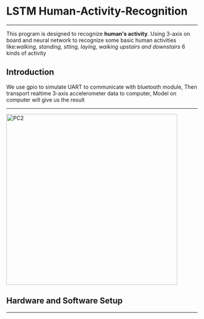 # LSTM Human-Activity-Recognition

------------------------------------------
This program is designed to recognize **human's activity**. Using 3-axis on board and neural network to recognize some basic human activities 
like:*walking, standing, stting, laying, waiking upstairs and downstairs* 6 kinds of activity


## Introduction
We use gpio to simulate UART to communicate with bluetooth module, Then transport realtime 3-axis accelerometer data to computer, Model on computer will give us 
the result

----------------------------------------------------------------------------------------------------------------------
<img width="450" alt="PC2" src="https://user-images.githubusercontent.com/85031209/126856966-43509b72-73ea-45c5-972a-2d60e5660745.png">

## Hardware and Software Setup

-----------------------------------------------------------------------------------------------------------------------


